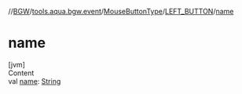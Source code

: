 //[BGW](../../../../index.md)/[tools.aqua.bgw.event](../../index.md)/[MouseButtonType](../index.md)/[LEFT_BUTTON](index.md)/[name](name.md)



# name  
[jvm]  
Content  
val [name](name.md): [String](https://kotlinlang.org/api/latest/jvm/stdlib/kotlin/-string/index.html)  



